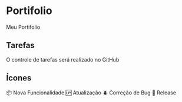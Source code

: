 # Portifolio
Meu Portifolio

## Tarefas

O controle de tarefas será realizado no GitHub

## Ícones

:package: Nova Funcionalidade
:up: Atualização
:beetle: Correção de Bug
:checkered_flag: Release
